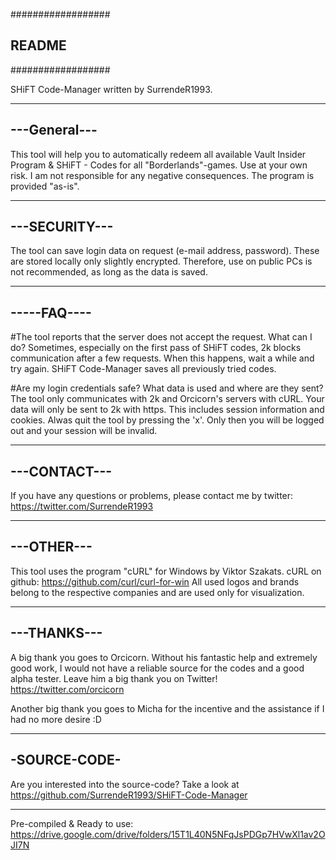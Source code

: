 ##################
##		README		##
##################

SHiFT Code-Manager written by SurrendeR1993.

-------------
---General---
-------------
This tool will help you to automatically redeem all available Vault Insider Program & SHiFT - Codes for all "Borderlands"-games.
Use at your own risk. I am not responsible for any negative consequences. The program is provided "as-is".

--------------
---SECURITY---
--------------
The tool can save login data on request (e-mail address, password).
These are stored locally only slightly encrypted. Therefore, use on public PCs is not recommended, as long as the data is saved.

------------
-----FAQ----
------------
#The tool reports that the server does not accept the request. What can I do?
Sometimes, especially on the first pass of SHiFT codes, 2k blocks communication after a few requests. When this happens, wait a while and try again. SHiFT Code-Manager saves all previously tried codes.

#Are my login credentials safe? What data is used and where are they sent?
The tool only communicates with 2k and Orcicorn's servers with cURL. Your data will only be sent to 2k with https. This includes session information and cookies.
Alwas quit the tool by pressing the 'x'. Only then you will be logged out and your session will be invalid.

-------------
---CONTACT---
-------------

If you have any questions or problems, please contact me by twitter: https://twitter.com/SurrendeR1993

-----------
---OTHER---
-----------
This tool uses the program "cURL" for Windows by Viktor Szakats. cURL on github: https://github.com/curl/curl-for-win
All used logos and brands belong to the respective companies and are used only for visualization.

------------
---THANKS---
------------
A big thank you goes to Orcicorn. Without his fantastic help and extremely good work, I would not have a reliable source for the codes and a good alpha tester.
Leave him a big thank you on Twitter! https://twitter.com/orcicorn

Another big thank you goes to Micha for the incentive and the assistance if I had no more desire :D

-------------
-SOURCE-CODE-
-------------
Are you interested into the source-code?
Take a look at https://github.com/SurrendeR1993/SHiFT-Code-Manager

----

Pre-compiled & Ready to use:
https://drive.google.com/drive/folders/15T1L40N5NFqJsPDGp7HVwXl1av2OJI7N
